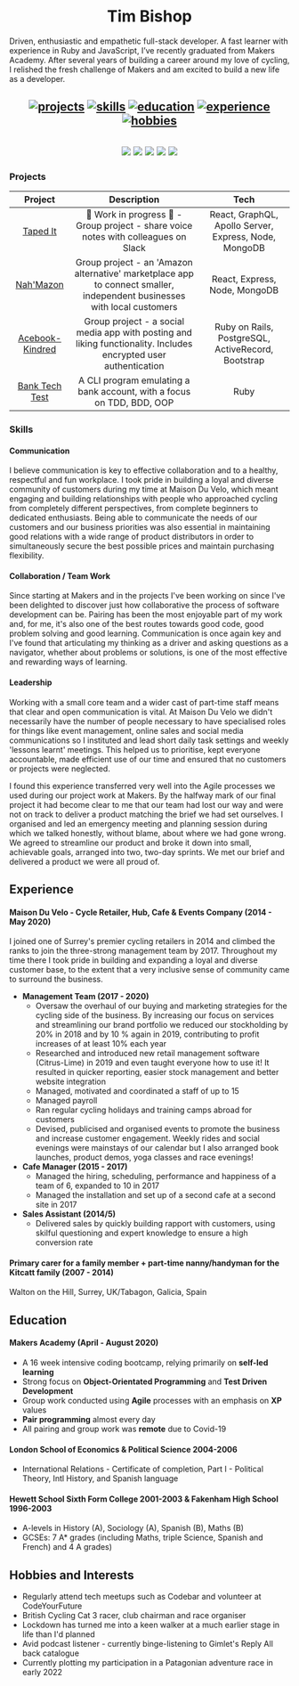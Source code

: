 
  
<h1 align="center">Tim Bishop</h1>

<div>
  
Driven, enthusiastic and empathetic full-stack developer. A fast learner with experience in Ruby and JavaScript, I’ve recently graduated from Makers Academy. After several years of building a career around my love of cycling, I relished the fresh challenge of Makers and am excited to build a new life as a developer.
  
</div>

<h2 align="center">
  
  [![projects](https://img.shields.io/badge/-Projects-blue?style=for-the-badge)](#projects)
  [![skills](https://img.shields.io/badge/-Skills-blue?style=for-the-badge)](#skills)
  [![education](https://img.shields.io/badge/-Education-blue?style=for-the-badge)](#education)
  [![experience](https://img.shields.io/badge/-Experience-blue?style=for-the-badge)](#experience)
  [![hobbies](https://img.shields.io/badge/-Hobbies-blue?style=for-the-badge)](#hobbies)

</h2>

<h2 align="center">

<div align="center">
  <a href="https://sourcerer.io/timcpb"><img src="https://img.shields.io/badge/JavaScript-391%20commits-%23c5b218?style=flat-square&logo=javascript&logoColor=white"></a>
<a href="https://sourcerer.io/timcpb"><img src="https://img.shields.io/badge/Ruby-268%20commits-%23CC342D?style=flat-square&logo=ruby&logoColor=white"></a>
<a href="https://sourcerer.io/timcpb"><img src="https://img.shields.io/badge/TypeScript-112%20commits-blue?style=flat-square&logo=typescript&logoColor=white"></a>
<a href="https://sourcerer.io/timcpb"><img src="https://img.shields.io/badge/HTML-124%20commits-brightgreen?style=flat-square&logo=html5&logoColor=white"></a>
<a href="https://sourcerer.io/timcpb"><img src="https://img.shields.io/badge/CSS-55%20commits-blueviolet?style=flat-square&logo=css3&logoColor=white"></a>
</div>

</h2>


<div>
  
### Projects

|     Project     |                                           Description                                          |                        Tech                        |
|:---------------:|:----------------------------------------------------------------------------------------------:|:--------------------------------------------------:|
| [Taped It](https://github.com/voice-notes)    | :construction: Work in progress :construction: - Group project - share voice notes with colleagues on Slack                                                            | React, GraphQL, Apollo Server, Express, Node, MongoDB                      |
| [Nah'Mazon](https://github.com/TimCPB/Nah-Mazon)    | Group project - an 'Amazon alternative' marketplace app to connect smaller, independent businesses with local customers                                                            | React, Express, Node, MongoDB                      |
| [Acebook-Kindred](https://github.com/NikitaDouglas/acebook-Kindred) | Group project - a social media app with posting and liking functionality. Includes encrypted user authentication | Ruby on Rails, PostgreSQL, ActiveRecord, Bootstrap |
| [Bank Tech Test](https://github.com/TimCPB/Bank)  | A CLI program emulating a bank account, with a focus on TDD, BDD, OOP                          | Ruby                                               |
</div>

### Skills


#### Communication

I believe communication is key to effective collaboration and to a healthy, respectful and fun workplace. I took pride in building a loyal and diverse community of customers during my time at Maison Du Velo, which meant engaging and building relationships with people who approached cycling from completely different perspectives, from complete beginners to dedicated enthusiasts. Being able to communicate the needs of our customers and our business priorities was also essential in maintaining good relations with a wide range of product distributors in order to simultaneously secure the best possible prices and maintain purchasing flexibility.


#### Collaboration / Team Work

Since starting at Makers and in the projects I've been working on since I've been delighted to discover just how collaborative the process of software development can be. Pairing has been the most enjoyable part of my work and, for me, it's also one of the best routes towards good code, good problem solving and good learning. Communication is once again key and I've found that articulating my thinking as a driver and asking questions as a navigator, whether about problems or solutions, is one of the most effective and rewarding ways of learning.


#### Leadership

Working with a small core team and a wider cast of part-time staff means that clear and open communication is vital. At Maison Du Velo we didn't necessarily have the number of people necessary to have specialised roles for things like event management, online sales and social media communications so I instituted and lead short daily task settings and weekly 'lessons learnt' meetings. This helped us to prioritise, kept everyone accountable, made efficient use of our time and ensured that no customers or projects were neglected.

I found this experience transferred very well into the Agile processes we used during our project work at Makers. By the halfway mark of our final project it had become clear to me that our team had lost our way and were not on track to deliver a product matching the brief we had set ourselves. I organised and led an emergency meeting and planning session during which we talked honestly, without blame, about where we had gone wrong. We agreed to streamline our product and broke it down into small, achievable goals, arranged into two, two-day sprints. We met our brief and delivered a product we were all proud of.


## Experience

#### Maison Du Velo - Cycle Retailer, Hub, Cafe & Events Company (2014 - May 2020)
I joined one of Surrey's premier cycling retailers in 2014 and climbed the ranks to join the three-strong management team by 2017. Throughout my time there I took pride in building and expanding a loyal and diverse customer base, to the extent that a very inclusive sense of community came to surround the business.

- **Management Team (2017 - 2020)**
  * Oversaw the overhaul of our buying and marketing strategies for the cycling side of the business. By increasing our focus on services and streamlining our brand portfolio we reduced our stockholding by 20% in 2018 and by 10 % again in 2019, contributing to profit increases of at least 10% each year
  * Researched and introduced new retail management software (Citrus-Lime) in 2019 and even taught everyone how to use it! It resulted in quicker reporting, easier stock management and better website integration
  * Managed, motivated and coordinated a staff of up to 15
  * Managed payroll
  * Ran regular cycling holidays and training camps abroad for customers
  * Devised, publicised and organised events to promote the business and increase customer engagement. Weekly rides and social evenings were mainstays of our calendar but I also arranged book launches, product demos, yoga classes and race evenings!
- **Cafe Manager (2015 - 2017)**
  * Managed the hiring, scheduling, performance and happiness of a team of 6, expanded to 10 in 2017
  * Managed the installation and set up of a second cafe at a second site in 2017
- **Sales Assistant (2014/5)**
  * Delivered sales by quickly building rapport with customers, using skilful questioning and expert knowledge to ensure a high conversion rate
  
#### Primary carer for a family member + part-time nanny/handyman for the Kitcatt family (2007 - 2014)
Walton on the Hill, Surrey, UK/Tabagon, Galicia, Spain

## Education

#### Makers Academy (April - August 2020)

- A 16 week intensive coding bootcamp, relying primarily on **self-led learning**
- Strong focus on **Object-Orientated Programming** and **Test Driven Development**
- Group work conducted using **Agile** processes with an emphasis on **XP** values
- **Pair programming** almost every day
- All pairing and group work was **remote** due to Covid-19

#### London School of Economics & Political Science 2004-2006

- International Relations - Certificate of completion, Part I - Political Theory, Intl History, and Spanish language

#### Hewett School Sixth Form College 2001-2003 & Fakenham High School 1996-2003
- A-levels in History (A), Sociology (A), Spanish (B), Maths (B)
- GCSEs:  7 A* grades (including Maths, triple Science, Spanish and French) and 4 A grades)

## Hobbies and Interests

- Regularly attend tech meetups such as Codebar and volunteer at CodeYourFuture
- British Cycling Cat 3 racer, club chairman and race organiser
- Lockdown has turned me into a keen walker at a much earlier stage in life than I'd planned
- Avid podcast listener - currently binge-listening to Gimlet's Reply All back catalogue
- Currently plotting my participation in a Patagonian adventure race in early 2022
